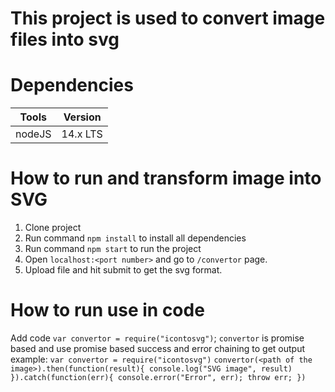 # This project is used to convert image files into svg

# Dependencies
| Tools | Version 
|------ | ------- 
| nodeJS | 14.x LTS

# How to run and transform image into SVG
1. Clone project
2. Run command `npm install` to install all dependencies
2. Run command `npm start` to run the project
3. Open `localhost:<port number>` and go to `/convertor` page.
4. Upload file and hit submit to get the svg format.

# How to run use in code
Add code `var convertor = require("icontosvg")`;
`convertor` is promise based and use promise based success and error chaining to get output
example:
`var convertor = require("icontosvg")`
`convertor(<path of the image>).then(function(result){
  console.log("SVG image", result)
}).catch(function(err){
  console.error("Error", err);
  throw err;
})`